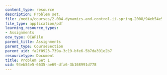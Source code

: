 ```yaml
---
content_type: resource
description: Problem set.
file: /media/courses/2-004-dynamics-and-control-ii-spring-2008/94eb54e56635ae69dfa63b168991d778_ps1.pdf
file_type: application/pdf
learning_resource_types:
- Assignments
ocw_type: OCWFile
parent_title: Assignments
parent_type: CourseSection
parent_uid: fa2f0923-739a-3c19-bfe6-5b7da391e2b7
resourcetype: Document
title: Problem Set 1
uid: 94eb54e5-6635-ae69-dfa6-3b168991d778
---
```

